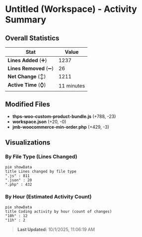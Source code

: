 # Untitled (Workspace) - Activity Summary 

## Overall Statistics

| Stat                   | Value                                                             |
| ---------------------- | ----------------------------------------------------------------- |
| **Lines Added** (➕)   | 1237                                          |
| **Lines Removed** (➖) | 26                                        |
| **Net Change** (↕)    | 1211                |
| **Active Time** (⌚)   | 11 minutes |


## Modified Files
- **thps-woo-custom-product-bundle.js** (+788, -23)
- **workspace.json** (+20, -0)
- **jmb-woocommerce-min-order.php** (+429, -3)

## Visualizations

### By File Type (Lines Changed)

```mermaid
pie showData
title Lines changed by file type
".js" : 811
".json" : 20
".php" : 432
```

### By Hour (Estimated Activity Count)

```mermaid
pie showData
title Coding activity by hour (count of changes)
"10h" : 12
"11h" : 2
```


> **Last Updated:** 10/1/2025, 11:06:19 AM